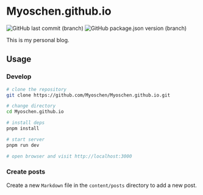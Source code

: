 # Myoschen.github.io

![GitHub last commit (branch)](https://img.shields.io/github/last-commit/Myoschen/Myoschen.github.io/main?style=flat-square&labelColor=%23222222&color=%23111111)
![GitHub package.json version (branch)](https://img.shields.io/github/package-json/v/Myoschen/Myoschen.github.io/main?style=flat-square&label=version&labelColor=%23222222&color=%23111111)

This is my personal blog.

## Usage

### Develop

```bash
# clone the repository
git clone https://github.com/Myoschen/Myoschen.github.io.git

# change directory
cd Myoschen.github.io

# install deps
pnpm install

# start server
pnpm run dev

# open browser and visit http://localhost:3000
```

### Create posts

Create a new `Markdown` file in the `content/posts` directory to add a new post.
